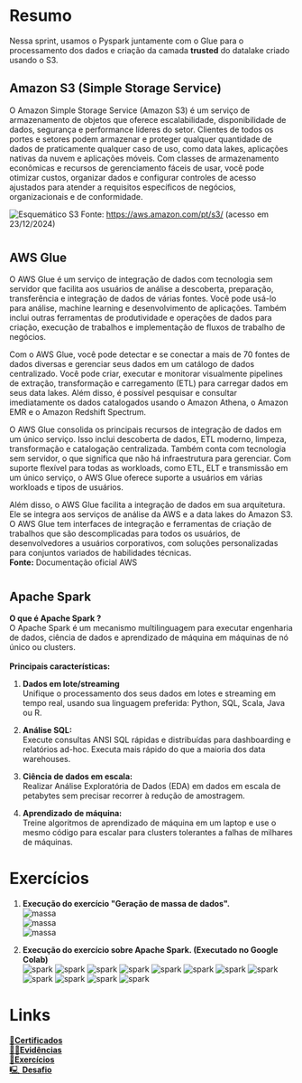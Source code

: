 # Resumo
Nessa sprint, usamos o Pyspark juntamente com o Glue para o processamento dos dados e criação da camada **trusted** do datalake criado usando o S3.
  

## Amazon S3 (Simple Storage Service)
O Amazon Simple Storage Service (Amazon S3) é um serviço de armazenamento de objetos que oferece escalabilidade, disponibilidade de dados, segurança e performance líderes do setor. Clientes de todos os portes e setores podem armazenar e proteger qualquer quantidade de dados de praticamente qualquer caso de uso, como data lakes, aplicações nativas da nuvem e aplicações móveis. Com classes de armazenamento econômicas e recursos de gerenciamento fáceis de usar, você pode otimizar custos, organizar dados e configurar controles de acesso ajustados para atender a requisitos específicos de negócios, organizacionais e de conformidade.

![Esquemático S3](../img/s3.png)
Fonte: https://aws.amazon.com/pt/s3/ (acesso em 23/12/2024)  

#  
## AWS Glue  
O AWS Glue é um serviço de integração de dados com tecnologia sem servidor que facilita aos usuários de análise a descoberta, preparação, transferência e integração de dados de várias fontes. Você pode usá-lo para análise, machine learning e desenvolvimento de aplicações. Também inclui outras ferramentas de produtividade e operações de dados para criação, execução de trabalhos e implementação de fluxos de trabalho de negócios.

Com o AWS Glue, você pode detectar e se conectar a mais de 70 fontes de dados diversas e gerenciar seus dados em um catálogo de dados centralizado. Você pode criar, executar e monitorar visualmente pipelines de extração, transformação e carregamento (ETL) para carregar dados em seus data lakes. Além disso, é possível pesquisar e consultar imediatamente os dados catalogados usando o Amazon Athena, o Amazon EMR e o Amazon Redshift Spectrum.

O AWS Glue consolida os principais recursos de integração de dados em um único serviço. Isso inclui descoberta de dados, ETL moderno, limpeza, transformação e catalogação centralizada. Também conta com tecnologia sem servidor, o que significa que não há infraestrutura para gerenciar. Com suporte flexível para todas as workloads, como ETL, ELT e transmissão em um único serviço, o AWS Glue oferece suporte a usuários em várias workloads e tipos de usuários.

Além disso, o AWS Glue facilita a integração de dados em sua arquitetura. Ele se integra aos serviços de análise da AWS e a data lakes do Amazon S3. O AWS Glue tem interfaces de integração e ferramentas de criação de trabalhos que são descomplicadas para todos os usuários, de desenvolvedores a usuários corporativos, com soluções personalizadas para conjuntos variados de habilidades técnicas.  
**Fonte:** Documentação oficial AWS  
#

## Apache Spark  
**O que é Apache Spark ?**  
O Apache Spark é um mecanismo multilinguagem para executar engenharia de dados, ciência de dados e aprendizado de máquina em máquinas de nó único ou clusters.  
<br>
**Principais características:**  
1. **Dados em lote/streaming**  
    Unifique o processamento dos seus dados em lotes e streaming em tempo real, usando sua linguagem preferida: Python, SQL, Scala, Java ou R.  

2. **Análise SQL:**  
Execute consultas ANSI SQL rápidas e distribuídas para dashboarding e relatórios ad-hoc. Executa mais rápido do que a maioria dos data warehouses.  

3. **Ciência de dados em escala:**  
Realizar Análise Exploratória de Dados (EDA) em dados em escala de petabytes sem precisar recorrer à redução de amostragem.  

4. **Aprendizado de máquina:**  
Treine algoritmos de aprendizado de máquina em um laptop e use o mesmo código para escalar para clusters tolerantes a falhas de milhares de máquinas.  


# Exercícios  
1. **Execução do exercício "Geração de massa de dados".**  
![massa](/Sprint8/Exercicios/massa1.png)  
![massa](/Sprint8/Exercicios/massa2.png)  
![massa](/Sprint8/Exercicios/massa3.png)   
  

2. **Execução do exercício sobre Apache Spark. (Executado no Google Colab)**  
![spark](/Sprint8/Exercicios/spark1.png)
![spark](/Sprint8/Exercicios/spark2.png)
![spark](/Sprint8/Exercicios/spark3.png)
![spark](/Sprint8/Exercicios/spark4.png)
![spark](/Sprint8/Exercicios/spark5.png)
![spark](/Sprint8/Exercicios/spark6.png)
![spark](/Sprint8/Exercicios/spark7.png)
![spark](/Sprint8/Exercicios/spark8.png)
![spark](/Sprint8/Exercicios/spark9.png)
![spark](/Sprint8/Exercicios/spark10.png)
![spark](/Sprint8/Exercicios/spark11.png)
![spark](/Sprint8/Exercicios/spark12.png)




# Links
[📜**Certificados**](/Sprint8/Certificados/)  
[🕵️‍♂️**Evidências** ](/Sprint8/Evidencias/)  
[💪**Exercícios**](/Sprint8/Exercicios/)  
[🖳 **Desafio**](/Sprint8/Desafio/README.md)  